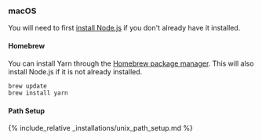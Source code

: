 ### macOS

You will need to first
[install Node.js](https://nodejs.org/) if you don't already have it installed.

#### Homebrew

You can install Yarn through the [Homebrew package manager](http://brew.sh/).
This will also install Node.js if it is not already installed.

```sh
brew update
brew install yarn
```

#### Path Setup

{% include_relative _installations/unix_path_setup.md %}
